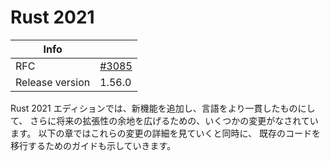 # Rust 2021

| Info | |
| --- | --- |
| RFC | [#3085](https://github.com/rust-lang/rfcs/pull/3085) |
| Release version | 1.56.0 |

<!--
The Rust 2021 Edition contains several changes that bring new capabilities and more consistency to the language,
and opens up room for expansion in the future.
The following chapters dive into the details of each change,
and they include guidance on migrating your existing code.
-->

Rust 2021 エディションでは、新機能を追加し、言語をより一貫したものにして、
さらに将来の拡張性の余地を広げるための、いくつかの変更がなされています。
以下の章ではこれらの変更の詳細を見ていくと同時に、
既存のコードを移行するためのガイドも示していきます。
